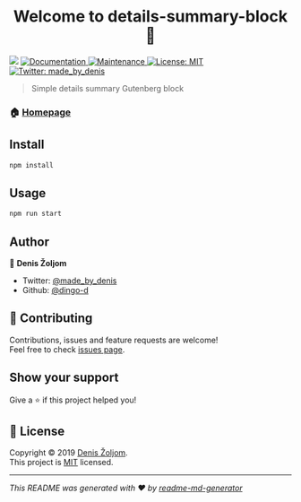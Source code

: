 <h1 align="center">Welcome to details-summary-block 👋</h1>
<p>
  <img src="https://img.shields.io/badge/version-1.0.0-blue.svg?cacheSeconds=2592000" />
  <a href="https://github.com/dingo-d/details-summary-block#readme">
    <img alt="Documentation" src="https://img.shields.io/badge/documentation-yes-brightgreen.svg" target="_blank" />
  </a>
  <a href="https://github.com/dingo-d/details-summary-block/graphs/commit-activity">
    <img alt="Maintenance" src="https://img.shields.io/badge/Maintained%3F-yes-green.svg" target="_blank" />
  </a>
  <a href="https://github.com/dingo-d/details-summary-block/blob/master/LICENSE">
    <img alt="License: MIT" src="https://img.shields.io/badge/License-MIT-yellow.svg" target="_blank" />
  </a>
  <a href="https://twitter.com/made_by_denis">
    <img alt="Twitter: made_by_denis" src="https://img.shields.io/twitter/follow/made_by_denis.svg?style=social" target="_blank" />
  </a>
</p>

> Simple details summary Gutenberg block

### 🏠 [Homepage](https://github.com/dingo-d/details-summary-block#readme)

## Install

```sh
npm install
```

## Usage

```sh
npm run start
```

## Author

👤 **Denis Žoljom**

* Twitter: [@made_by_denis](https://twitter.com/made_by_denis)
* Github: [@dingo-d](https://github.com/dingo-d)

## 🤝 Contributing

Contributions, issues and feature requests are welcome!<br />Feel free to check [issues page](https://github.com/dingo-d/details-summary-block/issues).

## Show your support

Give a ⭐️ if this project helped you!

## 📝 License

Copyright © 2019 [Denis Žoljom](https://github.com/dingo-d).<br />
This project is [MIT](https://github.com/dingo-d/details-summary-block/blob/master/LICENSE) licensed.

***
_This README was generated with ❤️ by [readme-md-generator](https://github.com/kefranabg/readme-md-generator)_